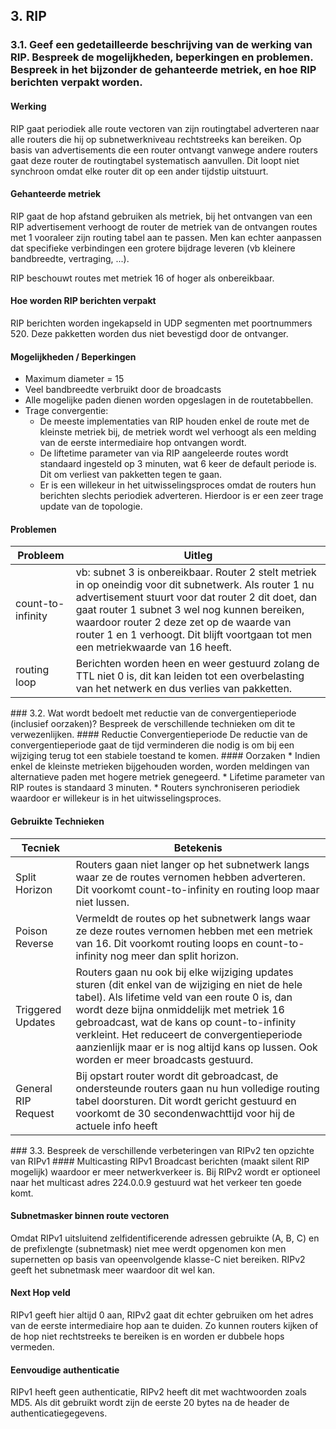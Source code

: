 ## 3. RIP
### 3.1. Geef een gedetailleerde beschrijving van de werking van RIP. Bespreek de mogelijkheden, beperkingen en problemen. Bespreek in het bijzonder de gehanteerde metriek, en hoe RIP berichten verpakt worden.
#### Werking
RIP gaat periodiek alle route vectoren van zijn routingtabel adverteren naar alle routers die hij op subnetwerkniveau rechtstreeks kan bereiken. Op basis van advertisements die een router ontvangt vanwege andere routers gaat deze router de routingtabel systematisch aanvullen. Dit loopt niet synchroon omdat elke router dit op een ander tijdstip uitstuurt.

#### Gehanteerde metriek
RIP gaat de hop afstand gebruiken als metriek, bij het ontvangen van een RIP advertisement verhoogt de router de metriek van de ontvangen routes met 1 vooraleer zijn routing tabel aan te passen. Men kan echter aanpassen dat specifieke verbindingen een grotere bijdrage leveren (vb kleinere bandbreedte, vertraging, ...).

RIP beschouwt routes met metriek 16 of hoger als onbereikbaar.

#### Hoe worden RIP berichten verpakt
RIP berichten worden ingekapseld in UDP segmenten met poortnummers 520. Deze pakketten worden dus niet bevestigd door de ontvanger.

#### Mogelijkheden / Beperkingen
* Maximum diameter = 15
* Veel bandbreedte verbruikt door de broadcasts
* Alle mogelijke paden dienen worden opgeslagen in de routetabbellen.
* Trage convergentie:
    * De meeste implementaties van RIP houden enkel de route met de kleinste metriek bij, de metriek wordt wel verhoogt als een melding van de eerste intermediaire hop ontvangen wordt.
    * De liftetime parameter van via RIP aangeleerde routes wordt standaard ingesteld op 3 minuten, wat 6 keer de default periode is. Dit om verliest van pakketten tegen te gaan.
    * Er is een willekeur in het uitwisselingsproces omdat de routers hun berichten slechts periodiek adverteren. Hierdoor is er een zeer trage update van de topologie.

#### Problemen
|Probleem|Uitleg|
|--------|------|
|count-to-infinity|vb: subnet 3 is onbereikbaar. Router 2 stelt metriek in op oneindig voor dit subnetwerk. Als router 1 nu advertisement stuurt voor dat router 2 dit doet, dan gaat router 1 subnet 3 wel nog kunnen bereiken, waardoor router 2 deze zet op de waarde van router 1 en 1 verhoogt. Dit blijft voortgaan tot men een metriekwaarde van 16 heeft.|
|routing loop|Berichten worden heen en weer gestuurd zolang de TTL niet 0 is, dit kan leiden tot een overbelasting van het netwerk en dus verlies van pakketten.|

<p style="page-break-after:always;"></p>
### 3.2. Wat wordt bedoelt met reductie van de convergentieperiode (inclusief oorzaken)? Bespreek de verschillende technieken om dit te verwezenlijken.
#### Reductie Convergentieperiode
De reductie van de convergentieperiode gaat de tijd verminderen die nodig is om bij een wijziging terug tot een stabiele toestand te komen.
#### Oorzaken
* Indien enkel de kleinste metrieken bijgehouden worden, worden meldingen van alternatieve paden met hogere metriek genegeerd.
* Lifetime parameter van RIP routes is standaard 3 minuten.
* Routers synchroniseren periodiek waardoor er willekeur is in het uitwisselingsproces.

#### Gebruikte Technieken 
|Tecniek|Betekenis|
|-------|---------|
|Split Horizon|Routers gaan niet langer op het subnetwerk langs waar ze de routes vernomen hebben adverteren. Dit voorkomt count-to-infinity en routing loop maar niet lussen.|
|Poison Reverse|Vermeldt de routes op het subnetwerk langs waar ze deze routes vernomen hebben met een metriek van 16. Dit voorkomt routing loops en count-to-infinity nog meer dan split horizon.|
|Triggered Updates|Routers gaan nu ook bij elke wijziging updates sturen (dit enkel van de wijziging en niet de hele tabel). Als lifetime veld van een route 0 is, dan wordt deze bijna onmiddelijk met metriek 16 gebroadcast, wat de kans op count-to-infinity verkleint. Het reduceert de convergentieperiode aanzienlijk maar er is nog altijd kans op lussen. Ook worden er meer broadcasts gestuurd.|
|General RIP Request|Bij opstart router wordt dit gebroadcast, de ondersteunde routers gaan nu hun volledige routing tabel doorsturen. Dit wordt gericht gestuurd en voorkomt de 30 secondenwachttijd voor hij de actuele info heeft|

<p style="page-break-after:always;"></p>
### 3.3. Bespreek de verschillende verbeteringen van RIPv2 ten opzichte van RIPv1
#### Multicasting
RIPv1 Broadcast berichten (maakt silent RIP mogelijk) waardoor er meer netwerkverkeer is. Bij RIPv2 wordt er optioneel naar het multicast adres 224.0.0.9 gestuurd wat het verkeer ten goede komt.

#### Subnetmasker binnen route vectoren
Omdat RIPv1 uitsluitend zelfidentificerende adressen gebruikte (A, B, C) en de prefixlengte (subnetmask) niet mee werdt opgenomen kon men supernetten op basis van opeenvolgende klasse-C niet bereiken. RIPv2 geeft het subnetmask meer waardoor dit wel kan.

#### Next Hop veld
RIPv1 geeft hier altijd 0 aan, RIPv2 gaat dit echter gebruiken om het adres van de eerste intermediaire hop aan te duiden. Zo kunnen routers kijken of de hop niet rechtstreeks te bereiken is en worden er dubbele hops vermeden.

#### Eenvoudige authenticatie
RIPv1 heeft geen authenticatie, RIPv2 heeft dit met wachtwoorden zoals MD5. Als dit gebruikt wordt zijn de eerste 20 bytes na de header de authenticatiegegevens.
